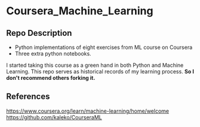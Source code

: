# Coursera_Machine_Learning

## Repo Description

- Python implementations of eight exercises from ML course on Coursera
- Three extra python notebooks.

I started taking this course as a green hand in both Python and Machine Learning.
This repo serves as historical records of my learning process. **So I don't recommend others
forking it.**

## References

https://www.coursera.org/learn/machine-learning/home/welcome
https://github.com/kaleko/CourseraML

